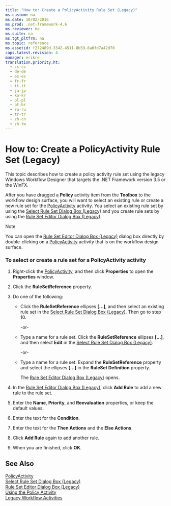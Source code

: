 ```yaml
---
title: "How to: Create a PolicyActivity Rule Set (Legacy)"
ms.custom: na
ms.date: 10/02/2016
ms.prod: .net-framework-4.6
ms.reviewer: na
ms.suite: na
ms.tgt_pltfrm: na
ms.topic: reference
ms.assetid: f272489d-3342-4511-8b59-6a0fd7a42d70
caps.latest.revision: 4
manager: erikre
translation.priority.ht: 
  - cs-cz
  - de-de
  - es-es
  - fr-fr
  - it-it
  - ja-jp
  - ko-kr
  - pl-pl
  - pt-br
  - ru-ru
  - tr-tr
  - zh-cn
  - zh-tw
---
```

# How to: Create a PolicyActivity Rule Set (Legacy)
This topic describes how to create a policy activity rule set using the legacy Windows Workflow Designer that targets the .NET Framework version 3.5 or the WinFX.  
  
 After you have dragged a **Policy** activity item from the **Toolbox** to the workflow design surface, you will want to select an existing rule or create a new rule set for the [PolicyActivity](http://go.microsoft.com/fwlink?LinkID=65019) activity. You select an existing rule set by using the [Select Rule Set Dialog Box (Legacy)](../WF_Design/Select-Rule-Set-Dialog-Box--Legacy-.md) and you create rule sets by using the [Rule Set Editor Dialog Box (Legacy)](../WF_Design/Rule-Set-Editor-Dialog-Box--Legacy-.md).  
  
> [!NOTE]
>  You can open the [Rule Set Editor Dialog Box (Legacy)](../WF_Design/Rule-Set-Editor-Dialog-Box--Legacy-.md) dialog box directly by double-clicking on a [PolicyActivity](http://go.microsoft.com/fwlink?LinkID=65019) activity that is on the workflow design surface.  
  
### To select or create a rule set for a PolicyActivity activity  
  
1.  Right-click the [PolicyActivity](http://go.microsoft.com/fwlink?LinkID=65019), and then click **Properties** to open the **Properties** window.  
  
2.  Click the **RuleSetReference** property.  
  
3.  Do one of the following:  
  
    -   Click the **RuleSetReference** ellipses **[…]**, and then select an existing rule set in the [Select Rule Set Dialog Box (Legacy)](../WF_Design/Select-Rule-Set-Dialog-Box--Legacy-.md). Then go to step 10.  
  
         -or-  
  
    -   Type a name for a rule set. Click the **RuleSetReference** ellipses **[…]**, and then select **Edit** in the [Select Rule Set Dialog Box (Legacy)](../WF_Design/Select-Rule-Set-Dialog-Box--Legacy-.md).  
  
         -or-  
  
    -   Type a name for a rule set. Expand the **RuleSetReference** property and select the ellipses **[…]** in the **RuleSet Definition** property.  
  
         The [Rule Set Editor Dialog Box (Legacy)](../WF_Design/Rule-Set-Editor-Dialog-Box--Legacy-.md) opens.  
  
4.  In the [Rule Set Editor Dialog Box (Legacy)](../WF_Design/Rule-Set-Editor-Dialog-Box--Legacy-.md), click **Add Rule** to add a new rule to the rule set.  
  
5.  Enter the **Name**, **Priority**, and **Reevaluation** properties, or keep the default values.  
  
6.  Enter the text for the **Condition**.  
  
7.  Enter the text for the **Then Actions** and the **Else Actions**.  
  
8.  Click **Add Rule** again to add another rule.  
  
9. When you are finished, click **OK**.  
  
## See Also  
 [PolicyActivity](http://go.microsoft.com/fwlink?LinkID=65019)   
 [Select Rule Set Dialog Box (Legacy)](../WF_Design/Select-Rule-Set-Dialog-Box--Legacy-.md)   
 [Rule Set Editor Dialog Box (Legacy)](../WF_Design/Rule-Set-Editor-Dialog-Box--Legacy-.md)   
 [Using the Policy Activity](http://go.microsoft.com/fwlink?LinkID=65004)   
 [Legacy Workflow Activities](../WF_Design/Legacy-Workflow-Activities.md)